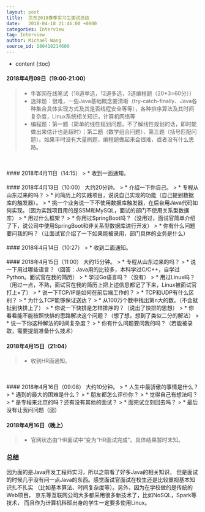 ```yaml
---
layout: post
title:  京东2018春季实习生面试总结
date:   2018-04-18 21:46:00 +0800
categories: Interview
tag: Interview
author: Michael Wang
source_id: 180418214600
---
```


* content
{:toc}
#### 2018年4月09日（19:00-21:00）
> * 牛客网在线笔试（18道单选，12道多选，3道编程题（20*3=60分））
> * 选择题：很难，一些Java基础概念要清晰（try-catch-finally、Java各种集合具体实现方式及其是否线程安全等等），各种排序算法及其时间复杂度，Linux系统相关知识，计算机网络等
> * 编程题：第一题（简单的线性规划问题，不了解线性规划的话，即时能做出来估计也是超时）；第二题（数学组合问题）、第三题（括号匹配问题）。如果平时没有大量刷题，编程题做起来会很难，或者没有什么思路。
</br>
</br>
#### 2018年4月11日（14:15）
> * 收到一面通知。
</br>
</br>
#### 2018年4月13日（10:00）
大约20分钟。
> * 介绍一下你自己。
> * 专程从山东过来的吗？
> * 问简历上的实践项目，说说自己实现的功能（自己提到数据库的触发器）。
> * 挑一个业务说一下不使用数据库触发器，在后台用Java代码如何实现。（因为实践项目用的是SSM和MySQL，面试的部门不使用关系型数据库）
> * 用过什么框架？
> * 你用过SpringBoot吗？（没用过，面试官简单介绍了下，说公司中使用SpringBoot和非关系型数据库进行开发）
> * 你有什么问题要问我的吗？（让面试官介绍了一下如果能被录用，部门具体的业务是什么）
</br>
</br>
#### 2018年4月14日（10:27）
> * 收到二面通知。
</br>
</br>
#### 2018年4月15日（11:00）
大约15分钟。
> * 专程从山东过来的吗？
> * 说一下用过哪些语言？（回答：Java用的比较多，本科学过C/C++，自学过Python。面试官在我的简历）
> * 学过Go语言吗？（没有）
> * 用过Linux吗？（用过一点，不熟，面试官在我的简历上把上述信息都记了下来，Linux被面试官打上×了）
> * 说一下TCP/IP是如何在前后端工作的？
> * TCP和UDP有什么区别？
> * 为什么TCP能够保证送达？
> * 从100万个数中找出第n大的数。（不会就扯到快排上了）
> * 你说一下快排是怎样排序的？（说出了快排的思想）
> * 你看看能不能按照快排的思路解决这个问题？（想了想，想到了类似二分的解法）
> * 说一下你这种解法的时间复杂度？
> * 你有什么问题要问我的吗？（若能被录取，需要提前准备什么技术）

#### 2018年4月15日（21:04）
> * 收到HR面通知。
</br>
</br>
#### 2018年4月16日（09:08）
大约10分钟。
> * 人生中最骄傲的事情是什么？
> * 遇到的最大的困难是什么？
> * 朋友都怎么评价你？
> * 觉得自己有想法吗？
> * 是专程来北京的吗？还有没有其他的面试？
> * 面完试立刻回去吗？
> * 最后没有让我问问题（囧）

#### 2018年4月16日（晚上）
> * 官网状态由“HR面试中”变为“HR面试完成”。具体结果暂时未知。

### 总结
因为面的是Java开发工程师实习，所以之前看了好多Java的相关知识，
但是面试的时候几乎没有问一点Java的东西。感觉面试官面试在校生还是比较重视基本知识扎不扎实
（比如基本算法、时间复杂度等）。另外，因为在学校做的是传统的Web项目，
京东等互联网公司大多都采用很多新技术了，比如NoSQL，Spark等技术，
而且作为计算机科班出身的学生一定要多使用Linux。